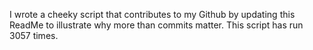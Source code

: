 I wrote a cheeky script that contributes to my Github by updating this ReadMe to illustrate why more than commits matter. This script has run 3057 times.
